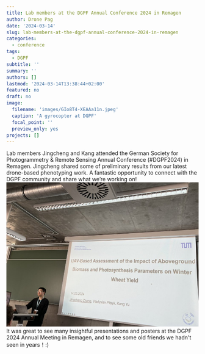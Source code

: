 ```yaml
---
title: Lab members at the DGPF Annual Conference 2024 in Remagen
author: Drone Pag
date: '2024-03-14'
slug: lab-members-at-the-dgpf-annual-conference-2024-in-remagen
categories:
  - conference
tags:
  - DGPF
subtitle: ''
summary: ''
authors: []
lastmod: '2024-03-14T13:38:44+02:00'
featured: no
draft: no
image:
  filename: 'images/GIo8T4-XEAAa11n.jpeg'
  caption: 'A gyrocopter at DGPF'
  focal_point: ''
  preview_only: yes
projects: []
---
```


Lab members Jingcheng and Kang attended the German Society for Photogrammetry & Remote Sensing Annual Conference (#DGPF2024) in Remagen. 
Jingcheng shared some of preliminary results from our latest drone-based phenotyping work. A fantastic opportunity to connect with the DGPF community and share what we’re working on! 
![Jingcheng presenting at DGPF 2024](images/GIo8T4_XkAALCaS.jpeg)
It was great to see many insightful presentations and posters at the DGPF 2024 Annual Meeting in Remagen, and to see some old friends we hadn't seen in years！:)
